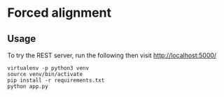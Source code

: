 # Forced alignment

## Usage

To try the REST server, run the following then visit <http://localhost:5000/>

```shell
virtualenv -p python3 venv
source venv/bin/activate
pip install -r requirements.txt
python app.py
```
